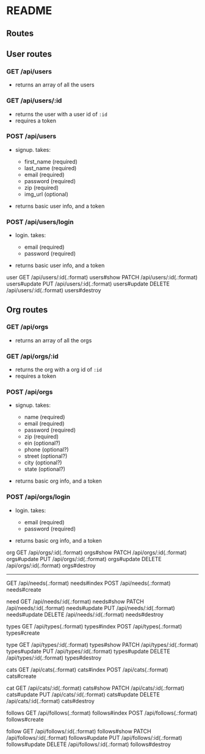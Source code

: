# README

## Routes

## User routes

### GET    /api/users

- returns an array of all the users

### GET /api/users/:id

- returns the user with a user id of `:id`
- requires a token

### POST /api/users

- signup. takes:
  - first_name (required)
  - last_name (required)
  - email (required)
  - password (required)
  - zip (required)
  - img_url (optional)

- returns basic user info, and a token

### POST /api/users/login

- login. takes:
  - email (required)
  - password (required)

- returns basic user info, and a token


 user GET    /api/users/:id(.:format)        users#show
      PATCH  /api/users/:id(.:format)        users#update
      PUT    /api/users/:id(.:format)        users#update
      DELETE /api/users/:id(.:format)        users#destroy


## Org routes

### GET    /api/orgs

- returns an array of all the orgs

### GET /api/orgs/:id

- returns the org with a org id of `:id`
- requires a token

### POST /api/orgs

- signup. takes:
  - name (required)
  - email (required)
  - password (required)
  - zip (required)
  - ein (optional?)
  - phone (optional?)
  - street (optional?)
  - city (optional?)
  - state (optional?)

- returns basic org info, and a token

### POST /api/orgs/login

- login. takes:
  - email (required)
  - password (required)

- returns basic org info, and a token

 org GET    /api/orgs/:id(.:format)         orgs#show
     PATCH  /api/orgs/:id(.:format)         orgs#update
     PUT    /api/orgs/:id(.:format)         orgs#update
     DELETE /api/orgs/:id(.:format)         orgs#destroy



***

  GET    /api/needs(.:format)            needs#index
      POST   /api/needs(.:format)            needs#create

 need GET    /api/needs/:id(.:format)        needs#show
      PATCH  /api/needs/:id(.:format)        needs#update
      PUT    /api/needs/:id(.:format)        needs#update
      DELETE /api/needs/:id(.:format)        needs#destroy

types GET    /api/types(.:format)            types#index
      POST   /api/types(.:format)            types#create

 type GET    /api/types/:id(.:format)        types#show
      PATCH  /api/types/:id(.:format)        types#update
      PUT    /api/types/:id(.:format)        types#update
      DELETE /api/types/:id(.:format)        types#destroy

 cats GET    /api/cats(.:format)             cats#index
      POST   /api/cats(.:format)             cats#create

  cat GET    /api/cats/:id(.:format)         cats#show
      PATCH  /api/cats/:id(.:format)         cats#update
      PUT    /api/cats/:id(.:format)         cats#update
      DELETE /api/cats/:id(.:format)         cats#destroy

  follows GET    /api/follows(.:format)          follows#index
        POST   /api/follows(.:format)          follows#create

  follow GET    /api/follows/:id(.:format)      follows#show
        PATCH  /api/follows/:id(.:format)      follows#update
        PUT    /api/follows/:id(.:format)      follows#update
        DELETE /api/follows/:id(.:format)      follows#destroy
